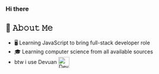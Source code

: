 ### Hi there

## :book: 𝙰𝚋𝚘𝚞𝚝 𝙼𝚎
- 🖥 Learning JavaScript to bring full-stack developer role
- 🎓 Learning computer science from all available sources
- btw i use Devuan [<img src="https://loadaverage.org/attachment/5694032/thumbnail?w=128&h=128" height="30em" align="center" alt="Devuan Linux Logo" title="Devuan Linux Logo"/>](https://devuan.org/)
